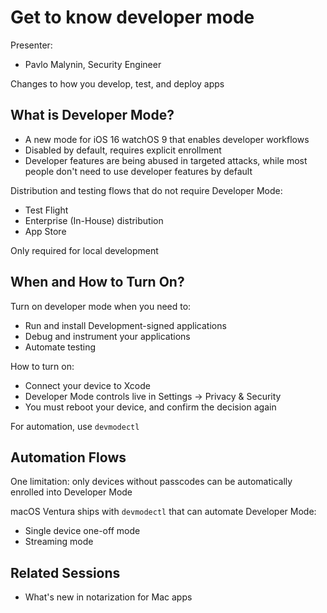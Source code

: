 # Get to know developer mode

Presenter: 
- Pavlo Malynin, Security Engineer

Changes to how you develop, test, and deploy apps

## What is Developer Mode?

- A new mode for iOS 16 watchOS 9 that enables developer workflows
- Disabled by default, requires explicit enrollment
- Developer features are being abused in targeted attacks, while most people don't need to use developer features by default

Distribution and testing flows that do not require Developer Mode:

- Test Flight
- Enterprise (In-House) distribution
- App Store

Only required for local development

## When and How to Turn On?

Turn on developer mode when you need to:
- Run and install Development-signed applications
- Debug and instrument your applications
- Automate testing

How to turn on:
- Connect your device to Xcode
- Developer Mode controls live in Settings -> Privacy & Security
- You must reboot your device, and confirm the decision again

For automation, use `devmodectl`

## Automation Flows

One limitation: only devices without passcodes can be automatically enrolled into Developer Mode

macOS Ventura ships with `devmodectl` that can automate Developer Mode:
- Single device one-off mode
- Streaming mode

## Related Sessions

- What's new in notarization for Mac apps
